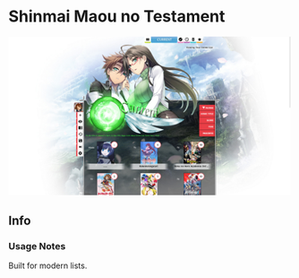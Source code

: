 # Shinmai Maou no Testament

![](gallery/demo.jpg)

## Info

### Usage Notes

Built for modern lists.